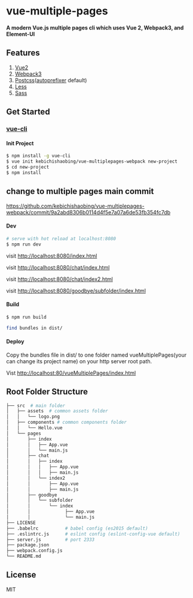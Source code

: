 # vue-multiple-pages

**A modern Vue.js multiple pages cli which uses Vue 2, Webpack3, and Element-UI**

## Features

1. [Vue2](https://github.com/vuejs/vue)
2. [Webpack3](https://github.com/webpack/webpack)
3. [Postcss](https://github.com/postcss/postcss)([autoprefixer](https://github.com/postcss/autoprefixer) default)
4. [Less](http://lesscss.org/)
5. [Sass](https://github.com/webpack-contrib/sass-loader)

## Get Started

### [vue-cli](https://github.com/vuejs/vue-cli)

#### Init Project

``` bash
$ npm install -g vue-cli
$ vue init kebichishaobing/vue-multiplepages-webpack new-project
$ cd new-project
$ npm install
```

## change to multiple pages main commit
https://github.com/kebichishaobing/vue-multiplepages-webpack/commit/9a2abd8306b0114d4f5e7a07a6de53fb354fc7db

#### Dev

```bash
# serve with hot reload at localhost:8080
$ npm run dev
```

visit [http://localhost:8080/index.html](http://localhost:8080/index.html)

visit [http://localhost:8080/chat/index.html](http://localhost:8080/chat/index.html)

visit [http://localhost:8080/chat/index2.html](http://localhost:8080/chat/index2.html)

visit [http://localhost:8080/goodbye/subfolder/index.html](http://localhost:8080/goodbye/subfolder/index.html)

#### Build

```bash
$ npm run build

find bundles in dist/
```

#### Deploy

Copy the bundles file in dist/ to one folder named vueMultiplePages(your can change its project name) on your http server root path.

Vist [http://localhost:80/vueMultiplePages/index.html](http://localhost:80/vueMultiplePages/index.html)


## Root Folder Structure

```bash
├── src  # main folder
│   ├── assets  # common assets folder
│   │   └── logo.png 
│   ├── components # common components folder
│   │   └── Hello.vue
│   └── pages 
│       ├── index 
│       │   ├── App.vue
│       │   └── main.js
│       ├── chat  
│       │   ├── index 
│       │   │   ├── App.vue
│       │   │   ├── main.js  
│       │   └── index2 
│       │       ├── App.vue
│       │       ├── main.js  
│       ├── goodbye  
│       │   └── subfolder 
│       │       └── index
│       │             ├── App.vue
│       │             └── main.js
├── LICENSE
├── .babelrc          # babel config (es2015 default)
├── .eslintrc.js      # eslint config (eslint-config-vue default)
├── server.js         # port 2333
├── package.json
├── webpack.config.js
└── README.md
```

## License

MIT
